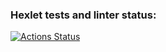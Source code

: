 ### Hexlet tests and linter status:
[![Actions Status](https://github.com/artemevpaul/java-project-99/actions/workflows/hexlet-check.yml/badge.svg)](https://github.com/artemevpaul/java-project-99/actions)